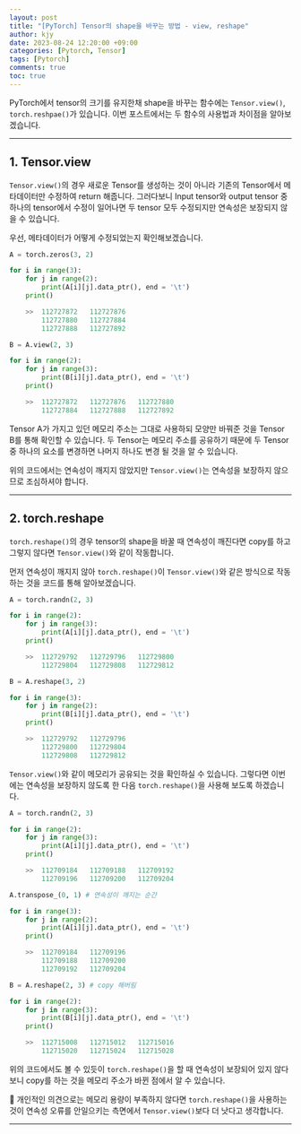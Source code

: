 ```yaml
---
layout: post
title: "[PyTorch] Tensor의 shape을 바꾸는 방법 - view, reshape"
author: kjy
date: 2023-08-24 12:20:00 +09:00
categories: [Pytorch, Tensor]
tags: [Pytorch]
comments: true
toc: true
---
```


PyTorch에서 tensor의 크기를 유지한채 shape을 바꾸는 함수에는 `Tensor.view()`, `torch.reshpae()`가 있습니다. 이번 포스트에서는 두 함수의 사용법과 차이점을 알아보겠습니다.

---

## 1. Tensor.view

`Tensor.view()`의 경우 새로운 Tensor를 생성하는 것이 아니라 기존의 Tensor에서 메타데이터만 수정하여 return 해줍니다. 그러다보니 Input tensor와 output tensor 중 하나의 tensor에서 수정이 일어나면 두 tensor 모두 수정되지만 연속성은 보장되지 않을 수 있습니다.

우선, 메타데이터가 어떻게 수정되었는지 확인해보겠습니다.

```python
A = torch.zeros(3, 2)

for i in range(3):
    for j in range(2):
        print(A[i][j].data_ptr(), end = '\t')
    print()

    >>  112727872	112727876
        112727880	112727884
        112727888	112727892

B = A.view(2, 3)

for i in range(2):
    for j in range(3):
        print(B[i][j].data_ptr(), end = '\t')
    print()

    >>  112727872	112727876	112727880
        112727884	112727888	112727892
```

Tensor A가 가지고 있던 메모리 주소는 그대로 사용하되 모양만 바꿔준 것을 Tensor B를 통해 확인할 수 있습니다. 두 Tensor는 메모리 주소를 공유하기 때문에 두 Tensor 중 하나의 요소를 변경하면 나머지 하나도 변경 될 것을 알 수 있습니다.

위의 코드에서는 연속성이 깨지지 않았지만 `Tensor.view()`는 연속성을 보장하지 않으므로 조심하셔야 합니다.

---

## 2. torch.reshape

`torch.reshape()`의 경우 tensor의 shape을 바꿀 때 연속성이 깨진다면 copy를 하고 그렇지 않다면 `Tensor.view()`와 같이 작동합니다.

먼저 연속성이 깨지지 않아 `torch.reshape()`이 `Tensor.view()`와 같은 방식으로 작동하는 것을 코드를 통해 알아보겠습니다.

```python
A = torch.randn(2, 3)

for i in range(2):
    for j in range(3):
        print(A[i][j].data_ptr(), end = '\t')
    print()

    >>  112729792	112729796	112729800
        112729804	112729808	112729812

B = A.reshape(3, 2)

for i in range(3):
    for j in range(2):
        print(B[i][j].data_ptr(), end = '\t')
    print()

    >>  112729792	112729796
        112729800	112729804
        112729808	112729812
```

`Tensor.view()`와 같이 메모리가 공유되는 것을 확인하실 수 있습니다. 그렇다면 이번에는 연속성을 보장하지 않도록 한 다음 `torch.reshape()`을 사용해 보도록 하겠습니다.

```python
A = torch.randn(2, 3)

for i in range(2):
    for j in range(3):
        print(A[i][j].data_ptr(), end = '\t')
    print()

    >>  112709184	112709188	112709192
        112709196	112709200	112709204

A.transpose_(0, 1) # 연속성이 깨지는 순간

for i in range(3):
    for j in range(2):
        print(A[i][j].data_ptr(), end = '\t')
    print()

    >>  112709184	112709196
        112709188	112709200
        112709192	112709204

B = A.reshape(2, 3) # copy 해버림

for i in range(2):
    for j in range(3):
        print(B[i][j].data_ptr(), end = '\t')
    print()

    >>  112715008	112715012	112715016
        112715020	112715024	112715028
```

위의 코드에서도 볼 수 있듯이 `torch.reshape()`을 할 때 연속성이 보장되어 있지 않다보니 copy를 하는 것을 메모리 주소가 바뀐 점에서 알 수 있습니다.

💭 개인적인 의견으로는 메모리 용량이 부족하지 않다면 `torch.reshape()`을 사용하는 것이 연속성 오류를 안일으키는 측면에서 `Tensor.view()`보다 더 낫다고 생각합니다.

---
